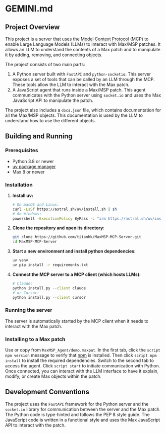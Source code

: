 # GEMINI.md

## Project Overview

This project is a server that uses the [Model Context Protocol](https://modelcontextprotocol.io/introduction) (MCP) to enable Large Language Models (LLMs) to interact with Max/MSP patches. It allows an LLM to understand the contents of a Max patch and to manipulate it by adding, removing, and connecting objects.

The project consists of two main parts:

1.  A Python server built with `FastAPI` and `python-socketio`. This server exposes a set of tools that can be called by an LLM through the MCP. These tools allow the LLM to interact with the Max patch.
2.  A JavaScript agent that runs inside a Max/MSP patch. This agent communicates with the Python server using `socket.io` and uses the Max JavaScript API to manipulate the patch.

The project also includes a `docs.json` file, which contains documentation for all the Max/MSP objects. This documentation is used by the LLM to understand how to use the different objects.

## Building and Running

### Prerequisites

*   Python 3.8 or newer
*   [uv package manager](https://github.com/astral-sh/uv)
*   Max 8 or newer

### Installation

1.  **Install uv:**
    ```bash
    # On macOS and Linux:
    curl -LsSf https://astral.sh/uv/install.sh | sh
    # On Windows:
    powershell -ExecutionPolicy ByPass -c "irm https://astral.sh/uv/install.ps1 | iex"
    ```
2.  **Clone the repository and open its directory:**
    ```bash
    git clone https://github.com/tiianhk/MaxMSP-MCP-Server.git
    cd MaxMSP-MCP-Server
    ```
3.  **Start a new environment and install python dependencies:**
    ```bash
    uv venv
    uv pip install -r requirements.txt
    ```
4.  **Connect the MCP server to a MCP client (which hosts LLMs):**
    ```bash
    # Claude:
    python install.py --client claude
    # or Cursor:
    python install.py --client cursor
    ```

### Running the server

The server is automatically started by the MCP client when it needs to interact with the Max patch.

### Installing to a Max patch

Use or copy from `MaxMSP_Agent/demo.maxpat`. In the first tab, click the `script npm version` message to verify that [npm](https://github.com/npm/cli) is installed. Then click `script npm install` to install the required dependencies. Switch to the second tab to access the agent. Click `script start` to initiate communication with Python. Once connected, you can interact with the LLM interface to have it explain, modify, or create Max objects within the patch.

## Development Conventions

The project uses the `FastAPI` framework for the Python server and the `socket.io` library for communication between the server and the Max patch. The Python code is type-hinted and follows the PEP 8 style guide. The JavaScript code is written in a functional style and uses the Max JavaScript API to interact with the patch.
